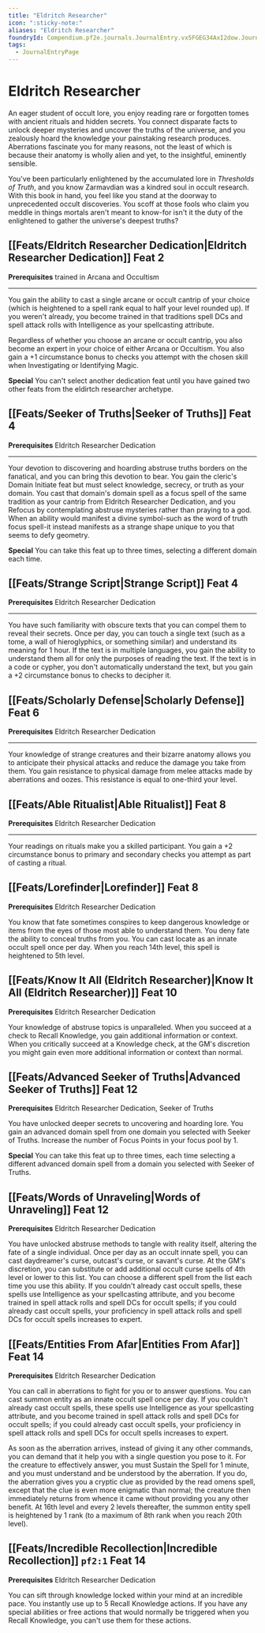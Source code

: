 ```yaml
---
title: "Eldritch Researcher"
icon: ":sticky-note:"
aliases: "Eldritch Researcher"
foundryId: Compendium.pf2e.journals.JournalEntry.vx5FGEG34AxI2dow.JournalEntryPage.JBPXisA4IdXI9gVn
tags:
  - JournalEntryPage
---
```


# Eldritch Researcher
An eager student of occult lore, you enjoy reading rare or forgotten tomes with ancient rituals and hidden secrets. You connect disparate facts to unlock deeper mysteries and uncover the truths of the universe, and you zealously hoard the knowledge your painstaking research produces. Aberrations fascinate you for many reasons, not the least of which is because their anatomy is wholly alien and yet, to the insightful, eminently sensible.

You've been particularly enlightened by the accumulated lore in _Thresholds of Truth_, and you know Zarmavdian was a kindred soul in occult research. With this book in hand, you feel like you stand at the doorway to unprecedented occult discoveries. You scoff at those fools who claim you meddle in things mortals aren't meant to know-for isn't it the duty of the enlightened to gather the universe's deepest truths?

## [[Feats/Eldritch Researcher Dedication|Eldritch Researcher Dedication]] Feat 2

**Prerequisites** trained in Arcana and Occultism

* * *

You gain the ability to cast a single arcane or occult cantrip of your choice (which is heightened to a spell rank equal to half your level rounded up). If you weren't already, you become trained in that traditions spell DCs and spell attack rolls with Intelligence as your spellcasting attribute.

Regardless of whether you choose an arcane or occult cantrip, you also become an expert in your choice of either Arcana or Occultism. You also gain a +1 circumstance bonus to checks you attempt with the chosen skill when Investigating or Identifying Magic.

**Special** You can't select another dedication feat until you have gained two other feats from the eldirtch researcher archetype.

## [[Feats/Seeker of Truths|Seeker of Truths]] Feat 4

**Prerequisites** Eldritch Researcher Dedication

* * *

Your devotion to discovering and hoarding abstruse truths borders on the fanatical, and you can bring this devotion to bear. You gain the cleric's Domain Initiate feat but must select knowledge, secrecy, or truth as your domain. You cast that domain's domain spell as a focus spell of the same tradition as your cantrip from Eldritch Researcher Dedication, and you Refocus by contemplating abstruse mysteries rather than praying to a god. When an ability would manifest a divine symbol-such as the word of truth focus spell-it instead manifests as a strange shape unique to you that seems to defy geometry.

**Special** You can take this feat up to three times, selecting a different domain each time.

## [[Feats/Strange Script|Strange Script]] Feat 4

**Prerequisites** Eldritch Researcher Dedication

* * *

You have such familiarity with obscure texts that you can compel them to reveal their secrets. Once per day, you can touch a single text (such as a tome, a wall of hieroglyphics, or something similar) and understand its meaning for 1 hour. If the text is in multiple languages, you gain the ability to understand them all for only the purposes of reading the text. If the text is in a code or cypher, you don't automatically understand the text, but you gain a +2 circumstance bonus to checks to decipher it.

## [[Feats/Scholarly Defense|Scholarly Defense]] Feat 6

**Prerequisites** Eldritch Researcher Dedication

* * *

Your knowledge of strange creatures and their bizarre anatomy allows you to anticipate their physical attacks and reduce the damage you take from them. You gain resistance to physical damage from melee attacks made by aberrations and oozes. This resistance is equal to one-third your level.

## [[Feats/Able Ritualist|Able Ritualist]] Feat 8

**Prerequisites** Eldritch Researcher Dedication

* * *

Your readings on rituals make you a skilled participant. You gain a +2 circumstance bonus to primary and secondary checks you attempt as part of casting a ritual.

## [[Feats/Lorefinder|Lorefinder]] Feat 8

**Prerequisites** Eldritch Researcher Dedication

You know that fate sometimes conspires to keep dangerous knowledge or items from the eyes of those most able to understand them. You deny fate the ability to conceal truths from you. You can cast locate as an innate occult spell once per day. When you reach 14th level, this spell is heightened to 5th level.

## [[Feats/Know It All (Eldritch Researcher)|Know It All (Eldritch Researcher)]] Feat 10

**Prerequisites** Eldritch Researcher Dedication

Your knowledge of abstruse topics is unparalleled. When you succeed at a check to Recall Knowledge, you gain additional information or context. When you critically succeed at a Knowledge check, at the GM's discretion you might gain even more additional information or context than normal.

## [[Feats/Advanced Seeker of Truths|Advanced Seeker of Truths]] Feat 12

**Prerequisites** Eldritch Researcher Dedication, Seeker of Truths

You have unlocked deeper secrets to uncovering and hoarding lore. You gain an advanced domain spell from one domain you selected with Seeker of Truths. Increase the number of Focus Points in your focus pool by 1.

**Special** You can take this feat up to three times, each time selecting a different advanced domain spell from a domain you selected with Seeker of Truths.

## [[Feats/Words of Unraveling|Words of Unraveling]] Feat 12

**Prerequisites** Eldritch Researcher Dedication

You have unlocked abstruse methods to tangle with reality itself, altering the fate of a single individual. Once per day as an occult innate spell, you can cast daydreamer's curse, outcast's curse, or savant's curse. At the GM's discretion, you can substitute or add additional occult curse spells of 4th level or lower to this list. You can choose a different spell from the list each time you use this ability. If you couldn't already cast occult spells, these spells use Intelligence as your spellcasting attribute, and you become trained in spell attack rolls and spell DCs for occult spells; if you could already cast occult spells, your proficiency in spell attack rolls and spell DCs for occult spells increases to expert.

## [[Feats/Entities From Afar|Entities From Afar]] Feat 14

**Prerequisites** Eldritch Researcher Dedication

You can call in aberrations to fight for you or to answer questions. You can cast summon entity as an innate occult spell once per day. If you couldn't already cast occult spells, these spells use Intelligence as your spellcasting attribute, and you become trained in spell attack rolls and spell DCs for occult spells; if you could already cast occult spells, your proficiency in spell attack rolls and spell DCs for occult spells increases to expert.

As soon as the aberration arrives, instead of giving it any other commands, you can demand that it help you with a single question you pose to it. For the creature to effectively answer, you must Sustain the Spell for 1 minute, and you must understand and be understood by the aberration. If you do, the aberration gives you a cryptic clue as provided by the read omens spell, except that the clue is even more enigmatic than normal; the creature then immediately returns from whence it came without providing you any other benefit. At 16th level and every 2 levels thereafter, the summon entity spell is heightened by 1 rank (to a maximum of 8th rank when you reach 20th level).

## [[Feats/Incredible Recollection|Incredible Recollection]] `pf2:1` Feat 14

**Prerequisites** Eldritch Researcher Dedication

You can sift through knowledge locked within your mind at an incredible pace. You instantly use up to 5 Recall Knowledge actions. If you have any special abilities or free actions that would normally be triggered when you Recall Knowledge, you can't use them for these actions.